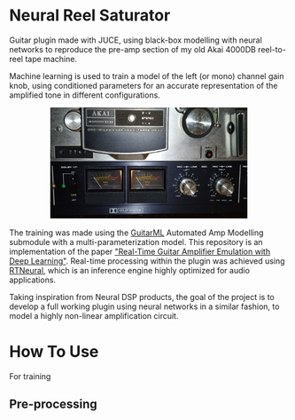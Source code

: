 # Neural Reel Saturator

Guitar plugin made with JUCE, using black-box modelling with neural networks to reproduce the pre-amp section of my old Akai 4000DB reel-to-reel tape machine. 

Machine learning is used to train a model of the left (or mono) channel gain knob, using conditioned parameters for an accurate representation of the amplified tone in different configurations. 

<p align=center>
  <picture>
    <img src="./Assets/4000db.jpg" height="200"/>
  </picture>
</p>

The training was made using the [GuitarML](https://github.com/GuitarML/Automated-GuitarAmpModelling) Automated Amp Modelling submodule with a multi-parameterization model. This repository is an implementation of the paper ["Real-Time Guitar Amplifier Emulation with Deep Learning"](https://www.mdpi.com/2076-3417/10/3/766/htm). Real-time processing within the plugin was achieved using [RTNeural](https://github.com/jatinchowdhury18/RTNeural), which is an inference engine highly optimized for audio applications.

Taking inspiration from Neural DSP products, the goal of the project is to develop a full working plugin using neural networks in a similar fashion, to model a highly non-linear amplification circuit.

# How To Use

For training 

## Pre-processing

